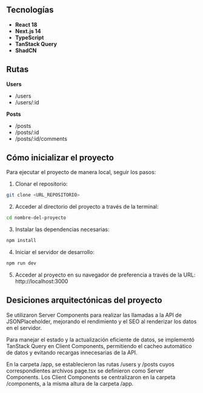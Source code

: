 ## Tecnologías

- **React 18**
- **Next.js 14**
- **TypeScript**
- **TanStack Query**
- **ShadCN**

## Rutas

**Users**
- /users
- /users/:id

**Posts**
- /posts
- /posts/:id
- /posts/:id/comments

## Cómo inicializar el proyecto

Para ejecutar el proyecto de manera local, seguir los pasos:

1. Clonar el repositorio:
```bash
git clone <URL_REPOSITORIO>
```

2. Acceder al directorio del proyecto a través de la terminal:
```bash
cd nombre-del-proyecto
```

3. Instalar las dependencias necesarias:
```bash
npm install
```

4. Iniciar el servidor de desarrollo:
```bash
npm run dev
```

5. Acceder al proyecto en su navegador de preferencia a través de la URL: http://localhost:3000

## Desiciones arquitectónicas del proyecto

Se utilizaron Server Components para realizar las llamadas a la API de JSONPlaceholder, mejorando el rendimiento y el SEO al renderizar los datos en el servidor.

Para manejar el estado y la actualización eficiente de datos, se implementó TanStack Query en Client Components, permitiendo el cacheo automático de datos y evitando recargas innecesarias de la API.

En la carpeta /app, se establecieron las rutas /users y /posts cuyos correspondientes archivos page.tsx se definieron como Server Components. Los Client Components se centralizaron en la carpeta /components, a la misma altura de la carpeta /app.